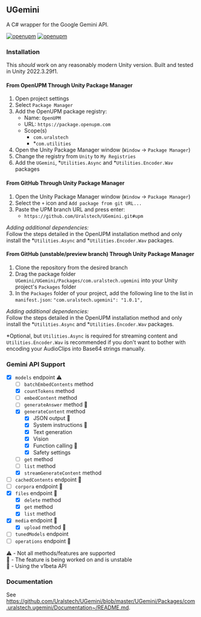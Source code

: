 ## UGemini

A C# wrapper for the Google Gemini API.

[![openupm](https://img.shields.io/npm/v/com.uralstech.ugemini?label=openupm&registry_uri=https://package.openupm.com)](https://openupm.com/packages/com.uralstech.ugemini/)
[![openupm](https://img.shields.io/badge/dynamic/json?color=brightgreen&label=downloads&query=%24.downloads&suffix=%2Fmonth&url=https%3A%2F%2Fpackage.openupm.com%2Fdownloads%2Fpoint%2Flast-month%2Fcom.uralstech.ugemini)](https://openupm.com/packages/com.uralstech.ugemini/)

### Installation

This *should* work on any reasonably modern Unity version. Built and tested in Unity 2022.3.29f1.

#### From OpenUPM Through Unity Package Manager

1. Open project settings
2. Select `Package Manager`
3. Add the OpenUPM package registry:
    - Name: `OpenUPM`
    - URL: `https://package.openupm.com`
    - Scope(s)
        - `com.uralstech`
        - *`com.utilities`
4. Open the Unity Package Manager window (`Window` -> `Package Manager`)
5. Change the registry from `Unity` to `My Registries`
6. Add the `UGemini`, *`Utilities.Async` and *`Utilities.Encoder.Wav` packages

#### From GitHub Through Unity Package Manager

1. Open the Unity Package Manager window (`Window` -> `Package Manager`)
2. Select the `+` icon and `Add package from git URL...`
3. Paste the UPM branch URL and press enter:
    - `https://github.com/Uralstech/UGemini.git#upm`

*Adding additional dependencies:*<br/>
Follow the steps detailed in the OpenUPM installation method and only install the *`Utilities.Async` and *`Utilities.Encoder.Wav` packages.

#### From GitHub (unstable/preview branch) Through Unity Package Manager

1. Clone the repository from the desired branch
2. Drag the package folder `UGemini/UGemini/Packages/com.uralstech.ugemini` into your Unity project's `Packages` folder
3. In the `Packages` folder of your project, add the following line to the list in `manifest.json`:
    `"com.uralstech.ugemini": "1.0.1",`

*Adding additional dependencies:*<br/>
Follow the steps detailed in the OpenUPM installation method and only install the *`Utilities.Async` and *`Utilities.Encoder.Wav` packages.

*Optional, but `Utilities.Async` is required for streaming content and `Utilities.Encoder.Wav` is recommended if you don't want to bother with encoding your AudioClips into Base64 strings manually.

### Gemini API Support

- [x] `models` endpoint ⚠️
    - [ ] `batchEmbedContents` method
    - [x] `countTokens` method
    - [ ] `embedContent` method
    - [ ] `generateAnswer` method 🧪
    - [x] `generateContent` method
        - [x] JSON output 🧪
        - [x] System instructions 🧪
        - [x] Text generation
        - [x] Vision
        - [x] Function calling 🧪
        - [x] Safety settings

    - [ ] `get` method
    - [ ] `list` method
    - [x] `streamGenerateContent` method
    
- [ ] `cachedContents` endpoint 🧪
- [ ] `corpora` endpoint 🧪
- [x] `files` endpoint 🧪
    - [x] `delete` method
    - [x] `get` method
    - [x] `list` method

- [x] `media` endpoint 🧪
    - [x] `upload` method 🚧
    
- [ ] `tunedModels` endpoint
- [ ] `operations` endpoint 🚧

⚠️ - Not all methods/features are supported<br/>
🚧 - The feature is being worked on and is unstable<br/>
🧪 - Using the v1beta API

### Documentation

See <https://github.com/Uralstech/UGemini/blob/master/UGemini/Packages/com.uralstech.ugemini/Documentation~/README.md>.
